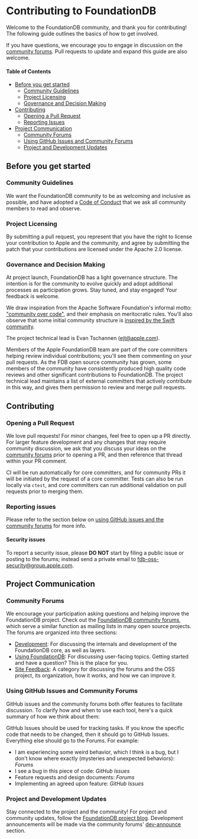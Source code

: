 # Contributing to FoundationDB

Welcome to the FoundationDB community, and thank you for contributing! The following guide outlines the basics of how to get involved.

If you have questions, we encourage you to engage in discussion on the [community forums](https://forums.foundationdb.org). Pull requests to update and expand this guide are also welcome.

#### Table of Contents

* [Before you get started](#before-you-get-started)
	* [Community Guidelines](#community-guidelines)
	* [Project Licensing](#project-licensing)
	* [Governance and Decision Making](#governance-and-decision-making)
* [Contributing](#contributing)
	* [Opening a Pull Request](#opening-a-pull-request)
	* [Reporting Issues](#reporting-issues)
* [Project Communication](#project-communication)
	* [Community Forums](#community-forums)
	* [Using GitHub Issues and Community Forums](#using-github-issues-and-community-forums)
	* [Project and Development Updates](#project-and-development-updates)

## Before you get started
### Community Guidelines
We want the FoundationDB community to be as welcoming and inclusive as possible, and have adopted a [Code of Conduct](CODE_OF_CONDUCT.md) that we ask all community members to read and observe.

### Project Licensing
By submitting a pull request, you represent that you have the right to license your contribution to Apple and the community, and agree by submitting the patch that your contributions are licensed under the Apache 2.0 license.

### Governance and Decision Making
At project launch, FoundationDB has a light governance structure. The intention is for the community to evolve quickly and adopt additional processes as participation grows. Stay tuned, and stay engaged! Your feedback is welcome.

We draw inspiration from the Apache Software Foundation's informal motto: ["community over code"](https://blogs.apache.org/foundation/entry/asf_15_community_over_code), and their emphasis on meritocratic rules. You'll also observe that some initial community structure is [inspired by the Swift community](https://swift.org/community/#community-structure).

The project technical lead is Evan Tschannen (ejt@apple.com).

Members of the Apple FoundationDB team are part of the core committers helping review individual contributions; you'll see them commenting on your pull requests.  As the FDB open source community has grown, some members of the community have consistently produced high quality code reviews and other significant contributions to FoundationDB.  The project technical lead maintains a list of external committers that actively contribute in this way, and gives them permission to review and merge pull requests.

## Contributing
### Opening a Pull Request
We love pull requests! For minor changes, feel free to open up a PR directly. For larger feature development and any changes that may require community discussion, we ask that you discuss your ideas on the [community forums](https://forums.foundationdb.org) prior to opening a PR, and then reference that thread within your PR comment.

CI will be run automatically for core committers, and for community PRs it will be initiated by the request of a core committer.  Tests can also be run locally via `ctest`, and core committers can run additional validation on pull requests prior to merging them.

### Reporting issues
Please refer to the section below on [using GitHub issues and the community forums](#using-github-issues-and-community-forums) for more info.

#### Security issues
To report a security issue, please **DO NOT** start by filing a public issue or posting to the forums; instead send a private email to [fdb-oss-security@group.apple.com](mailto:fdb-oss-security@group.apple.com).

## Project Communication
### Community Forums
We encourage your participation asking questions and helping improve the FoundationDB project. Check out the [FoundationDB community forums](https://forums.foundationdb.org), which serve a similar function as mailing lists in many open source projects. The forums are organized into three sections:

* [Development](https://forums.foundationdb.org/c/development): For discussing the internals and development of the FoundationDB core, as well as layers.
* [Using FoundationDB](https://forums.foundationdb.org/c/using-foundationdb): For discussing user-facing topics. Getting started and have a question? This is the place for you.
* [Site Feedback](https://forums.foundationdb.org/c/site-feedback): A category for discussing the forums and the OSS project, its organization, how it works, and how we can improve it.

### Using GitHub Issues and Community Forums
GitHub issues and the community forums both offer features to facilitate discussion. To clarify how and when to use each tool, here's a quick summary of how we think about them:

GitHub Issues should be used for tracking tasks. If you know the specific code that needs to be changed, then it should go to GitHub Issues. Everything else should go to the Forums. For example: 

* I am experiencing some weird behavior, which I think is a bug, but I don't know where exactly (mysteries and unexpected behaviors): *Forums*
* I see a bug in this piece of code: *GitHub Issues*
* Feature requests and design documents: *Forums*
* Implementing an agreed upon feature: *GitHub Issues*

### Project and Development Updates
Stay connected to the project and the community! For project and community updates, follow the [FoundationDB project blog](https://www.foundationdb.org/blog/). Development announcements will be made via the community forums' [dev-announce](https://forums.foundationdb.org/c/development/dev-announce) section.
